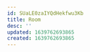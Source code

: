 ```yaml
---
id: SUaLE0zaIYQdHekfwu3Kb
title: Room
desc: ''
updated: 1639762693865
created: 1639762693865
---
```



